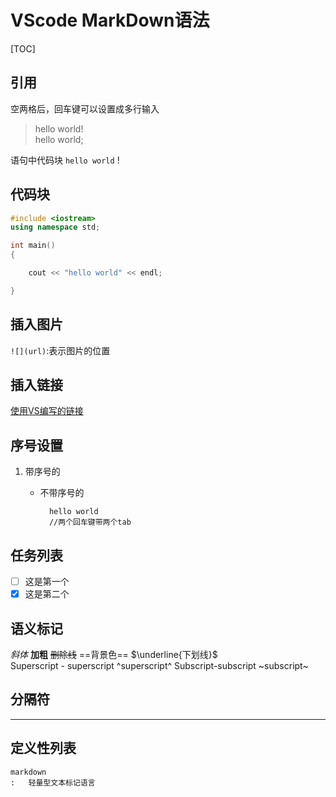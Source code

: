 # VScode MarkDown语法

[TOC] 

## 引用

空两格后，回车键可以设置成多行输入

> hello world!  
> hello world; 

语句中代码块 `hello world` !

## 代码块

```C++
#include <iostream>
using namespace std; 

int main()
{

    cout << "hello world" << endl;

}
```
## 插入图片
`![](url)`:表示图片的位置
## 插入链接

[使用VS编写的链接](https://www.cnblogs.com/LuckyZLi/p/9776143.html)

## 序号设置

1. 带序号的
    - 不带序号的

    
            hello world
            //两个回车键带两个tab

## 任务列表

* [ ] 这是第一个
* [x] 这是第二个

## 语义标记

*斜体*
**加粗**
~~删除线~~
==背景色==
$\underline{下划线}$   
Superscript - superscript
^superscript^
Subscript-subscript
~subscript~    

## 分隔符

---

## 定义性列表

    markdown
    :   轻量型文本标记语言
    

